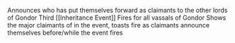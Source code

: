 Announces who has put themselves forward as claimants to the other lords of Gondor
Third [[Inheritance Event]] 
Fires for all vassals of Gondor
Shows the major claimants of in the event, toasts fire as claimants announce themselves before/while the event fires